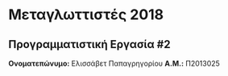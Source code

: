 # Μεταγλωττιστές 2018
## Προγραμματιστική Εργασία #2

**Ονοματεπώνυμο:** Ελισσάβετ Παπαγρηγορίου
**Α.Μ.:** Π2013025


